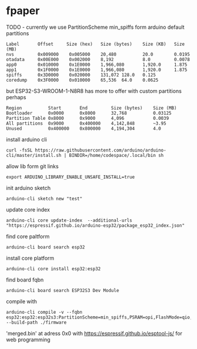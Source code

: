 # fpaper


TODO - currently we use PartitionScheme min_spiffs form arduino default partitions
```
Label	    Offset	   Size (hex)	Size (bytes)	Size (KB)	Size (MB)
nvs	        0x009000	0x005000	20,480	        20.0	    0.0195
otadata	    0x00E000	0x002000	8,192	        8.0	        0.0078
app0	    0x010000	0x1E0000	1,966,080	    1,920.0	    1.875
app1	    0x1F0000	0x1E0000	1,966,080	    1,920.0   	1.875
spiffs	    0x3D0000	0x020000	131,072	128.0	0.125
coredump	0x3F0000	0x010000	65,536	64.0	0.0625
```
but ESP32-S3-WROOM-1-N8R8 has more to offer with custom partitions perhaps
```
Region	        Start	    End	        Size (bytes)	Size (MB)
Bootloader	    0x0000	    0x8000	    32,768	        0.03125
Partition Table	0x8000	    0x9000	    4,096	        0.0039
All partitions	0x9000	    0x400000	4,142,848	    ~3.95
Unused	        0x400000	0x800000	4,194,304	    4.0
```

install arduino cli
```
curl -fsSL https://raw.githubusercontent.com/arduino/arduino-cli/master/install.sh | BINDIR=/home/codespace/.local/bin sh
```

allow lib form git links
```
export ARDUINO_LIBRARY_ENABLE_UNSAFE_INSTALL=true
```


init arduino sketch
```
arduino-cli sketch new "test"
```

update core index
```
arduino-cli core update-index  --additional-urls "https://espressif.github.io/arduino-esp32/package_esp32_index.json"
```

find core paltform
```
arduino-cli board search esp32
```

install core platform 
```
arduino-cli core install esp32:esp32
```

find board fqbn
```
arduino-cli board search ESP32S3 Dev Module
```

compile with
```
arduino-cli compile -v --fqbn esp32:esp32:esp32s3:PartitionScheme=min_spiffs,PSRAM=opi,FlashMode=qio,FlashSize=8M --build-path ./firmware
```

'merged.bin' at adress 0x0 with https://espressif.github.io/esptool-js/ for web programming
